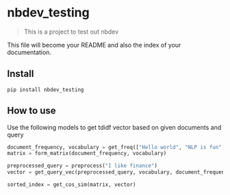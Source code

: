 # nbdev_testing
> This is a project to test out nbdev


This file will become your README and also the index of your documentation.

## Install

`pip install nbdev_testing`

## How to use

Use the following models to get tdidf vector based on given documents and query

```python
document_frequency, vocabulary = get_freq(["Hello world", "NLP is fun", "We work at the bank"])
matrix = form_matrix(document_frequency, vocabulary)
```

```python
preprocessed_query = preprocess("I like finance")
vector = get_query_vec(preprocessed_query, vocabulary, document_frequency)
```

```python
sorted_index = get_cos_sim(matrix, vector)
```
